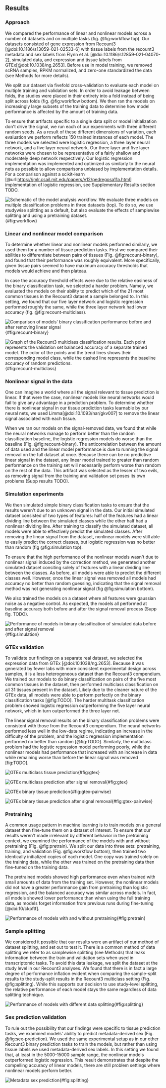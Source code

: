 ## Results 

### Approach 
We compared the performance of linear and nonlinear models across a number of datasets and on multiple tasks (fig. @fig:workflow top).
Our datasets consisted of gene expression from Recount3 [@doi:10.1186/s13059-021-02533-6] with tissue labels from the recount3 metadata and sex labels from Flynn et al. [@doi:10.1186/s12859-021-04070-2], simulated data, and expression and tissue labels from GTEx[@doi:10.1038/ng.2653].
Before use in model training, we removed scRNA samples, RPKM normalized, and zero-one standardized the data (see Methods for more details).

We split our dataset via fivefold cross-validation to evaluate each model on multiple training and validation sets.
In order to avoid leakage between folds, the studies were placed in their entirety into a fold instead of being split across folds (fig. @fig:workflow bottom).
We then ran the models on increasingly large subsets of the training data to determine how model performance is affected by the amount of training data.

To ensure that artifacts specific to a single data split or model initialization don't drive the signal, we run each of our experiments with three different random seeds.
As a result of these different dimensions of variation, each evaluation we perform reflects 150 trained instances of each model.
The three models we selected were logistic regression, a three layer neural network, and a five layer neural network.
Our three layer and five layer networks were chosen to be representative of a fairly shallow and moderately deep network respectively.
Our logistic regression implementation was implemented and optimized as similarly to the neural nets as possible to allow comparisons unbiased by implementation details.
For a comparison against a scikit-learn [@url:https://jmlr.csail.mit.edu/papers/v12/pedregosa11a.html] implementation of logistic regression, see Supplementary Results section TODO.

![
Schematic of the model analysis workflow. We evaluate three models on multiple classification problems in three datasets (top). To do so, we use studywise splitting as a default, but also evaluate the effects of samplewise splitting and using a pretraining dataset.
](./images/workflow.svg "Workflow diagram"){#fig:workflow}


### Linear and nonlinear model comparison
To determine whether linear and nonlinear models performed similarly, we used them for a number of tissue prediction tasks.
First we compared their abilities to differentiate between pairs of tissues (Fig. @fig:recount-binary), and found that their performance was roughly equivalent.
More specifically, given tissue pairs seemed to have maximum accuracy thresholds that models would achieve and then plateau.

In case the accuracy threshold effects were due to the relative easiness of the binary classification task, we selected a harder problem.
Namely, we evaluated the models on their ability to predict which of the 21 most common tissues in the Recount3 dataset a sample belonged to.
In this setting, we found that our five layer network and logistic regression performed roughly the same, while the three layer network had lower accuracy (fig. @fig:recount-multiclass).

![
Comparison of models' binary classification performance before and after removing linear signal
](./images/recount_binary.svg "Recount binary classification before and after signal removal"){#fig:recount-binary}

![
Graph of the Recount3 multiclass classification results. Each point represents the validation set balanced accuracy of a separate trained model. The color of the points and the trend lines shows their corresponding model class, while the dashed line represents the baseline accuracy of random predictions.
](./images/recount_multiclass.svg "Recount multiclass classification"){#fig:recount-multiclass}

### Nonlinear signal in the data
One can imagine a world where all the signal relevant to tissue prediction is linear.
If that were the case, nonlinear models like neural networks would fail to give any advantage in a prediction problem.
To determine whether there is nonlinear signal in our tissue prediction tasks learnable by our neural nets, we used Limma[@doi:10.1093/nar/gkv007] to remove the linear signal associated with each tissue.

When we ran our models on the signal-removed data, we found that while the neural networks manage to perform better than the random classification baseline, the logistic regression models do worse than the baseline (Fig. @fig:recount-binary).
The anticorrelation between the amount of data used and the linear model performance is due to running the signal removal on the full dataset at once.
Because there can be no predictive linear signal in the dataset, any linear model trained to greater than random performance on the training set will necessarily perform worse than random on the rest of the data.
This artifact was selected as the lesser of two evils, as removing signal from the training and validation set poses its own problems (Supp results TODO).

### Simulation experiments
We then simulated simple binary classification tasks to ensure that the results weren't due to an unknown signal in the data.
Our initial simulated dataset consisted of two types of features: half of the features had a linear dividing line between the simulated classes while the other half had a nonlinear dividing line.
After training to classify the simulated dataset, all models were able to effectively predict the simulated classes.
After removing the linear signal from the dataset, nonlinear models were still able to easily predict the correct classes, but logistic regression was no better than random (fig @fig:simulation top).

To ensure that the high performance of the nonlinear models wasn't due to nonlinear signal induced by the correction method, we generated another simulated dataset consiting solely of features with a linear dividing line between the classes.
As before, all models were able to predict the different classes well.
However, once the linear signal was removed all models had accuracy no better than random guessing, indicating that the signal removal method was not generating nonlinear signal (fig @fig:simulation bottom).

We also trained the models on a dataset where all features were gaussian noise as a negative control.
As expected, the models all performed at baseline accuracy both before and after the signal removal process (Supp fig. TODO).

![
Performance of models in binary classification of simulated data before and after signal removal
](./images/sim_data.svg ){#fig:simulation}

### GTEx validation
To validate our findings on a separate real dataset, we selected the expression data from GTEx [@doi:10.1038/ng.2653].
Because it was generated by fewer labs with more consistent experimental design across samples, it is a less heterogeneous dataset than the Recount3 compendium.
We trained our models to do binary classification on pairs of the five most common tissues in the dataset, then performed multiclass classification on all 31 tissues present in the dataset.
Likely due to the cleaner nature of the GTEx data, all models were able to perform perfectly on the binary classification tasks [@fig:TODO].
The harder multitask classification problem showed logistic regression outperforming the five layer neural network, which in turn outperformed the three layer net.

The linear signal removal results on the binary classification problems were consistent with those from the Recount3 compendium.
The neural networks performed less well in the low-data regime, indicating an increase in the difficulty of the problem, and the logistic regression implementation performed no better than random [@fig:TODO].
Similarly, the multiclass problem had the logistic regression model performing poorly, while the nonlinear models had performance that increased with an increase in data while remaining worse than before the linear signal was removed [fig:TODO].

[comment]: <> (TODO add text references to figures when finalized)

![
GTEx multiclass tissue prediction
](./images/gtex_multiclass.svg ){#fig:gtex}

![
GTEx multiclass prediction after signal removal
](./images/gtex_multiclass_signal_removed.svg ){#fig:gtex}


![
GTEx binary tissue prediction
](./images/gtex_pairwise.svg ){#fig:gtex-pairwise}

![
GTEx binary tissue prediction after signal removal
](./images/gtex_pairwise_signal_removed.svg ){#fig:gtex-pairwise}

### Pretraining 
A common usage pattern in machine learning is to train models on a general dataset then fine-tune them on a dataset of interest.
To ensure that our results weren't made irrelevant by different behavior in the pretraining context, we examined the performance of the models with and without pretraining (Fig. @fig:pretrain).
We split our data into three sets: pretraining, training, and validation (Fig. @fig:workflow bottom), then trained two identically initialized copies of each model.
One copy was trained solely on the training data, while the other was trained on the pretraining data then fine-tuned on the training data.

The pretrained models showed high performance even when trained with small amounts of data from the training set.
However, the nonlinear models did not have a greater performance gain from pretraining than logistic regression, and the balanced accuracy was similar across models.
In fact, all models showed lower performance than when using the full training data, as models forget information from previous runs during fine-tuning [@doi:10/ckpftf].

![
Performance of models with and without pretraining
](./images/recount_pretraining.svg ){#fig:pretrain}

### Sample splitting
We considered it possible that our results were an artifact of our method of dataset splitting, and set out to test it.
There is a common method of data splitting we refer to as samplewise splitting (see Methods) that leaks information between the train and validation sets when used in transcriptomic tasks.
To avoid this data leakage, we split the dataset at the study level in our Recount3 analyses.
We found that there is in fact a large degree of performance inflation evident when comparing the sample-split results to the study-split results in the Recount3 multiclass setting (Fig. @fig:splitting).
While this supports our decision to use study-level splitting, the relative performance of each model stays the same regardless of data splitting technique.

![
Performance of models with different data splitting
](./images/recount_multiclass_sample_split.svg ){#fig:splitting}


### Sex prediction validation
To rule out the possibility that our findings were specific to tissue prediction tasks, we examined models' ability to predict metadata-derived sex (Fig. @fig:sex-prediction).
We used the same experimental setup as in our other Recount3 binary prediction tasks to train the models, but rather than using tissue labels we used metadata-derived sex labels.
In this setting we found that, at least in the 5000-15000 sample range, the nonlinear models outperformed logistic regression.
This result demonstrates that despite the compelling accuracy of linear models, there are still problem settings where nonlinear models perform better.

![
Metadata sex prediction
](./images/sex_prediction_studywise.svg ){#fig:splitting}
